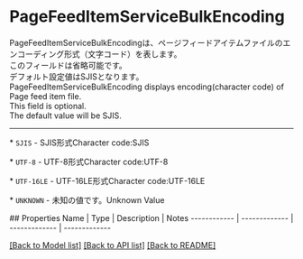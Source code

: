 # PageFeedItemServiceBulkEncoding

<div lang=\"ja\">PageFeedItemServiceBulkEncodingは、ページフィードアイテムファイルのエンコーディング形式（文字コード）を表します。<br> このフィールドは省略可能です。<br> デフォルト設定値はSJISとなります。</div> <div lang=\"en\">PageFeedItemServiceBulkEncoding displays encoding(character code) of Page feed item file.<br> This field is optional.<br> The default value will be SJIS.</div> <hr> <p>* <code>SJIS</code> - <span lang=\"ja\">SJIS形式</span><span lang=\"en\">Character code:SJIS</span></p> <p>* <code>UTF-8</code> - <span lang=\"ja\">UTF-8形式</span><span lang=\"en\">Character code:UTF-8</span></p> <p>* <code>UTF-16LE</code> - <span lang=\"ja\">UTF-16LE形式</span><span lang=\"en\">Character code:UTF-16LE</span></p> <p>* <code>UNKNOWN</code> - <span lang=\"ja\">未知の値です。</span><span lang=\"en\">Unknown Value</span></p> 
## Properties
Name | Type | Description | Notes
------------ | ------------- | ------------- | -------------

[[Back to Model list]](../README.md#documentation-for-models) [[Back to API list]](../README.md#documentation-for-api-endpoints) [[Back to README]](../README.md)


